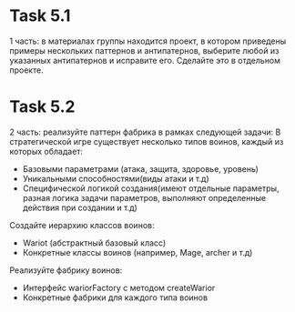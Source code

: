 # Task 5.1
1 часть: в материалах группы находится проект, в котором приведены примеры нескольких паттернов и антипатернов, выберите любой из указанных антипатернов и исправите его. Сделайте это в отдельном проекте.

# Task 5.2
2 часть: реализуйте паттерн фабрика в рамках следующей задачи:
В стратегической игре существует несколько типов воинов, каждый из которых обладает:

- Базовыми параметрами (атака, защита, здоровье, уровень)
- Уникальными способностями(виды атаки и т.д)
- Специфической логикой создания(имеют отдельные параметры, разная логика задачи параметров, выполняют определенные действия при создании и т.д)

Создайте иерархию классов воинов:

- Wariot (абстрактный базовый класс)
- Конкретные классы воинов (например, Mage, archer и т.д)

Реализуйте фабрику воинов:

- Интерфейс wariorFactory с методом createWarior
- Конкретные фабрики для каждого типа воинов